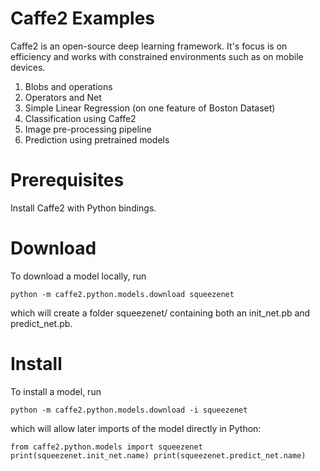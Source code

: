 # Caffe2 Examples

Caffe2 is an open-source deep learning framework. It's focus is on efficiency and works with constrained environments such as on mobile devices.

1. Blobs and operations
2. Operators and Net
3. Simple Linear Regression (on one feature of Boston Dataset)
4. Classification using Caffe2
5. Image pre-processing pipeline
6. Prediction using pretrained models


# Prerequisites

Install Caffe2 with Python bindings.


# Download

To download a model locally, run

`python -m caffe2.python.models.download squeezenet`

which will create a folder squeezenet/ containing both an init_net.pb and predict_net.pb.

# Install

To install a model, run

`python -m caffe2.python.models.download -i squeezenet`

which will allow later imports of the model directly in Python:

`from caffe2.python.models import squeezenet
 print(squeezenet.init_net.name)
 print(squeezenet.predict_net.name)
`

